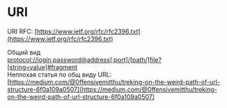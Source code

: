 # URI

URI RFC: [https://www.ietf.org/rfc/rfc2396.txt](https://www.ietf.org/rfc/rfc2396.txt)

Общий вид\
[protocol://login.password@address\[:port\]/\[path/\]file?\[string=value\]#fragment](protocol://login.password@address/\[:port]/\[path/]file?\[string=value]#fragment)\
Неплохая статья по общ виду URL: [https://medium.com/@0ffensivemitthu/treking-on-the-weird-path-of-url-structure-6f0a109a0507](https://medium.com/@0ffensivemitthu/treking-on-the-weird-path-of-url-structure-6f0a109a0507)
